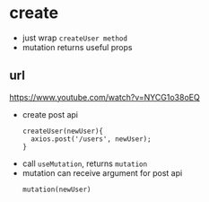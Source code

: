 # create

- just wrap `createUser method`
- mutation returns useful props

## url

https://www.youtube.com/watch?v=NYCG1o38oEQ

- create post api
  ```
  createUser(newUser){
    axios.post('/users', newUser);
  }
  ```
- call `useMutation`, returns `mutation`
- mutation can receive argument for post api
  ```
  mutation(newUser)
  ```
